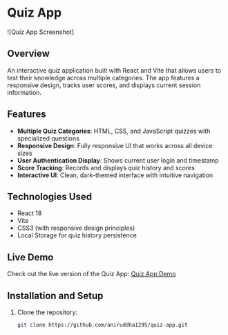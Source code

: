# Quiz App

![Quiz App Screenshot]

## Overview

An interactive quiz application built with React and Vite that allows users to test their knowledge across multiple categories. The app features a responsive design, tracks user scores, and displays current session information.

## Features

- **Multiple Quiz Categories**: HTML, CSS, and JavaScript quizzes with specialized questions
- **Responsive Design**: Fully responsive UI that works across all device sizes
- **User Authentication Display**: Shows current user login and timestamp
- **Score Tracking**: Records and displays quiz history and scores
- **Interactive UI**: Clean, dark-themed interface with intuitive navigation

## Technologies Used

- React 18
- Vite
- CSS3 (with responsive design principles)
- Local Storage for quiz history persistence

## Live Demo

Check out the live version of the Quiz App: [Quiz App Demo](https://aniruddha1295.github.io/quiz-app/)

## Installation and Setup

1. Clone the repository:
   ```bash
   git clone https://github.com/aniruddha1295/quiz-app.git
